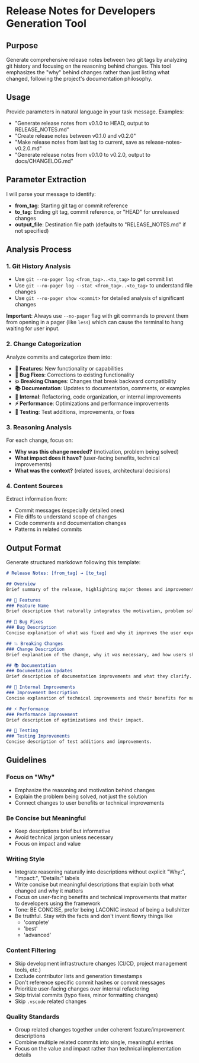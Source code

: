 # Release Notes for Developers Generation Tool

## Purpose
Generate comprehensive release notes between two git tags by analyzing git history and focusing on the reasoning behind changes. This tool emphasizes the "why" behind changes rather than just listing what changed, following the project's documentation philosophy.

## Usage
Provide parameters in natural language in your task message. Examples:

- "Generate release notes from v0.1.0 to HEAD, output to RELEASE_NOTES.md"
- "Create release notes between v0.1.0 and v0.2.0"
- "Make release notes from last tag to current, save as release-notes-v0.2.0.md"
- "Generate release notes from v0.1.0 to v0.2.0, output to docs/CHANGELOG.md"


## Parameter Extraction
I will parse your message to identify:

- **from_tag**: Starting git tag or commit reference
- **to_tag**: Ending git tag, commit reference, or "HEAD" for unreleased changes
- **output_file**: Destination file path (defaults to "RELEASE_NOTES.md" if not specified)

## Analysis Process

### 1. Git History Analysis
- Use `git --no-pager log <from_tag>..<to_tag>` to get commit list
- Use `git --no-pager log --stat <from_tag>..<to_tag>` to understand file changes
- Use `git --no-pager show <commit>` for detailed analysis of significant changes

**Important**: Always use `--no-pager` flag with git commands to prevent them from opening in a pager (like `less`) which can cause the terminal to hang waiting for user input.

### 2. Change Categorization
Analyze commits and categorize them into:

- **🚀 Features**: New functionality or capabilities
- **🐛 Bug Fixes**: Corrections to existing functionality
- **💥 Breaking Changes**: Changes that break backward compatibility
- **📚 Documentation**: Updates to documentation, comments, or examples
- **🔧 Internal**: Refactoring, code organization, or internal improvements
- **⚡ Performance**: Optimizations and performance improvements
- **🧪 Testing**: Test additions, improvements, or fixes

### 3. Reasoning Analysis
For each change, focus on:

- **Why was this change needed?** (motivation, problem being solved)
- **What impact does it have?** (user-facing benefits, technical improvements)
- **What was the context?** (related issues, architectural decisions)

### 4. Content Sources
Extract information from:

- Commit messages (especially detailed ones)
- File diffs to understand scope of changes
- Code comments and documentation changes
- Patterns in related commits

## Output Format

Generate structured markdown following this template:

```markdown
# Release Notes: [from_tag] → [to_tag]

## Overview
Brief summary of the release, highlighting major themes and improvements.

## 🚀 Features
### Feature Name
Brief description that naturally integrates the motivation, problem solved, and user benefits. Keep it concise and focus on what matters to users.

## 🐛 Bug Fixes
### Bug Description
Concise explanation of what was fixed and why it improves the user experience.

## 💥 Breaking Changes
### Change Description
Brief explanation of the change, why it was necessary, and how users should adapt.

## 📚 Documentation
### Documentation Updates
Brief description of documentation improvements and what they clarify.

## 🔧 Internal Improvements
### Improvement Description
Concise explanation of technical improvements and their benefits for maintainability.

## ⚡ Performance
### Performance Improvement
Brief description of optimizations and their impact.

## 🧪 Testing
### Testing Improvements
Concise description of test additions and improvements.
```

## Guidelines

### Focus on "Why"
- Emphasize the reasoning and motivation behind changes
- Explain the problem being solved, not just the solution
- Connect changes to user benefits or technical improvements

### Be Concise but Meaningful
- Keep descriptions brief but informative
- Avoid technical jargon unless necessary
- Focus on impact and value

### Writing Style
- Integrate reasoning naturally into descriptions without explicit "Why:", "Impact:", "Details:" labels
- Write concise but meaningful descriptions that explain both what changed and why it matters
- Focus on user-facing benefits and technical improvements that matter to developers using the framework
- Tone: BE CONCISE, prefer being LACONIC instead of being a bullshitter
- Be truthful. Stay with the facts and don't invent flowry things like
  -  'complete'
  -  'best'
  -  'advanced'

### Content Filtering
- Skip development infrastructure changes (CI/CD, project management tools, etc.)
- Exclude contributor lists and generation timestamps
- Don't reference specific commit hashes or commit messages
- Prioritize user-facing changes over internal refactoring
- Skip trivial commits (typo fixes, minor formatting changes)
- Skip `.vscode` related changes

### Quality Standards
- Group related changes together under coherent feature/improvement descriptions
- Combine multiple related commits into single, meaningful entries
- Focus on the value and impact rather than technical implementation details
